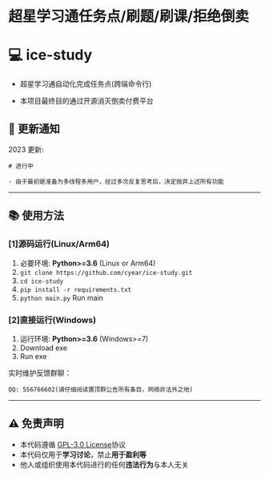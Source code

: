 # 超星学习通任务点/刷题/刷课/拒绝倒卖
# :computer: ice-study

 - 超星学习通自动化完成任务点(跨端命令行)

 - 本项目最终目的通过开源消灭倒卖付费平台

## :speech_balloon: 更新通知

2023 更新:

    # 进行中
    
    - 由于最初是准备为多线程多用户，经过多次反复思考后，决定抛弃上述所有功能

-------------------

## :books: 使用方法

### [1]源码运行(Linux/Arm64)
1. 必要环境:  **Python>=3.6** (Linux or Arm64)
2. `git clone https://github.com/cyear/ice-study.git`
3. `cd ice-study`
4. `pip install -r requirements.txt`
5. `python main.py` Run main

### [2]直接运行(Windows)
1. 运行环境: **Python>=3.6** (Windows>=7)
2. Download exe
3. Run exe

实时维护反馈群聊：

    QQ: 556766602(请仔细阅读置顶群公告所有条目，网络非法外之地)

-------------------

## :warning: 免责声明  
- 本代码遵循 [GPL-3.0 License](https://github.com/cyear/ice-study/blob/main/LICENSE)协议
- 本代码仅用于**学习讨论**，禁止**用于盈利等**
- 他人或组织使用本代码进行的任何**违法行为**与本人无关
